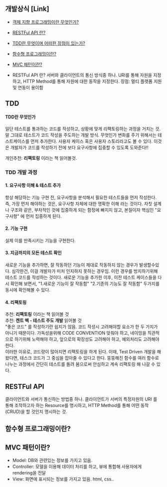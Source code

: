 ## 개발상식 [Link]
- [객체 지향 프로그래밍이란 무엇인가?](객체-지향-프로그래밍이란-무엇인가?)
- [RESTFul API 란?](restful-api-란?)
- [TDD란 무엇이며 어떠한 장점이 있는가?](tdd)
- [함수형 프로그래밍이란?](함수형-프로그래밍이란?)
- [MVC 패턴이란?](mvc-패턴이란?)

- RESTFul API 란?
서버와 클라이언트의 통신 방식중 하나. URI를 통해 자원을 지정하고, HTTP Method를 통해 자원에 대한 동작을 지정한다.
장점: 멀티 플랫폼 지원 및 연동이 용이함

## TDD
#### TDD란 무엇인가
일단 테스트를 통과하는 코드를 작성하고, 상황에 맞게 리팩토링하는 과정을 거치는 것. 말 그대로 테스트가 코드 작성을 주도하는 개발 방식. 무엇인가 변화를 주기 위해서는 테스트케이스를 먼저 추가한다. 사용자 케이스 혹은 사용자 스토리라고도 볼 수 있다. 이것은 개발자가 코드를 작성하기 전에 보다 요구사항에 집중할 수 있도록 도와준다!!  
  
개인추천: **리팩토링** 이라는 책 읽어볼것.

### TDD 개발 과정
#### 1. 요구사항 이해 & 테스트 추가
항상 해당하는 기능 구현 전, 요구사항을 분석해서 필요한 테스트들을 먼저 작성한다. 즉, 가장 먼저 해야하는 것은, 요구사항 자체에 대한 명확한 이해 라는 것이다. 자칫 설계나 구조와 같은, 부차적인 것에 집중하게 되는 함정에 빠지지 않고, 본질이자 핵심인 "요구사항" 에 먼저 집중하게 된다.
#### 2. 기능 구현
실제 이를 만족시키는 기능을 구현한다.
#### 3. 지금까지의 모든 테스트 확인
새로운 기능을 추가하면, 잘 작동하던 기능이 제대로 작동하지 않는 경우가 발생할수있다. 심각한건, 이걸 개발자가 미처 인지하지 못하는 경우임. 이런 경우를 방지하기위해 테스트 코드를 작성하는 것이다. 새로운 기능을 추가한 이후, 이전 테스트 케이스들을 다시 확인해 보면서, "1.새로운 기능이 잘 작동함" "2.기존의 기능도 잘 작동함" 두가지를 동시에 확인해볼 수 있다.
#### 4. 리팩토링
추천: **리팩토링** 이라는 책 읽어볼 것  
추천: **켄트 벡 - 테스트 주도 개발** 읽어볼 것  
"좋은 코드" 를 작성하기란 쉽지가 않음. 코드 작성시 고려해야할 요소가 한 두 가지가 아니기 때문이다. 가독성을위해 CODE CONVENTION 맞춰야 하고, 네이밍을 직관적으로 하기위해 노력해야 하고, 앞으로의 확장성도 고려해야 하고, 예외처리도 고려해야 한다.  
이러한 이유로, 코드량이 많아지면 리팩토링을 하게 된다. 이때, Test Driven 개발을 해 왔다면, 테스크 코드가 그 중심을 잡아줄 수 있다고 한다. 뚱뚱해진 함수를 여러 함수로 나누는 과정에서 간단히 테스트를 돌려 봄으로써 안심하고 계속 리팩토링 해 나갈 수 있다.

## RESTFul API
클라이언트와 서버가 통신하는 방법중 하나. 클라이언트가 서버의 특정자원의 URI 를 통해 조작하고자 하는 Resource를 명시하고, HTTP Method를 통해 어떤 동작(CRUD)을 할 것인지 명시하는 것.

## 함수형 프로그래밍이란?

## MVC 패턴이란?
- Model: DB와 관련있는 정보를 가지고 있음.
- Controller: 모델을 이용해 데이터 처리를 하고, 뷰에 통합해 사용자에게 rendering을 전달
- View: 화면에 표시되는 정보를 가지고 있음. html, css..

